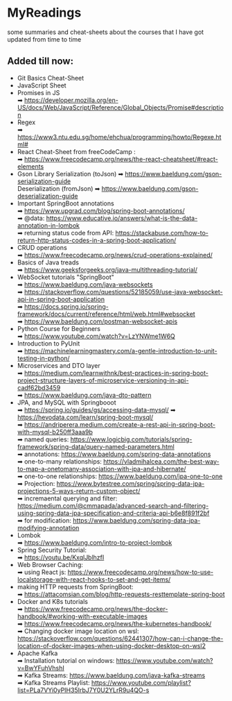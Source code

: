 # MyReadings
some summaries and cheat-sheets about the courses that I have got updated from time to time 
## Added till now:
 * Git Basics Cheat-Sheet
 * JavaScript Sheet
 * Promises in JS </br>
   ➡ https://developer.mozilla.org/en-US/docs/Web/JavaScript/Reference/Global_Objects/Promise#description
 * Regex </br>
   ➡ https://www3.ntu.edu.sg/home/ehchua/programming/howto/Regexe.html#
 * React Cheat-Sheet from freeCodeCamp : </br>
   ➡ https://www.freecodecamp.org/news/the-react-cheatsheet/#react-elements
 * Gson Library
   Serialization (toJson) ➡ https://www.baeldung.com/gson-serialization-guide </br>
   Deserialization (fromJson) ➡ https://www.baeldung.com/gson-deserialization-guide
 * Important SpringBoot annotations</br>
   ➡ https://www.upgrad.com/blog/spring-boot-annotations/ </br>
   ➡ @data: https://www.educative.io/answers/what-is-the-data-annotation-in-lombok </br>
   ➡ returning status code from API: https://stackabuse.com/how-to-return-http-status-codes-in-a-spring-boot-application/ </br>
 * CRUD operations </br>
   ➡ https://www.freecodecamp.org/news/crud-operations-explained/
 * Basics of Java treads </br>
   ➡ https://www.geeksforgeeks.org/java-multithreading-tutorial/
 * WebSocket tutorials "SpringBoot" </br>
    ➡ https://www.baeldung.com/java-websockets </br>
    ➡ https://stackoverflow.com/questions/52185059/use-java-websocket-api-in-spring-boot-application </br>
    ➡ https://docs.spring.io/spring-framework/docs/current/reference/html/web.html#websocket </br>
    ➡ https://www.baeldung.com/postman-websocket-apis </br>
 * Python Course for Beginners </br>
   ➡ https://www.youtube.com/watch?v=LzYNWme1W6Q
 * Introduction to PyUnit </br>
   ➡ https://machinelearningmastery.com/a-gentle-introduction-to-unit-testing-in-python/
 * Microservices and DTO layer </br>
   ➡ https://medium.com/learnwithnk/best-practices-in-spring-boot-project-structure-layers-of-microservice-versioning-in-api-cadf62bd3459 </br>
   ➡ https://www.baeldung.com/java-dto-pattern </br>
 * JPA, and MySQL with Springbooot </br>
   ➡ https://spring.io/guides/gs/accessing-data-mysql/
   ➡ https://hevodata.com/learn/spring-boot-mysql/ </br>
   ➡ https://andriperera.medium.com/create-a-rest-api-in-spring-boot-with-mysql-b250ff3aaa9b </br>
   ➡ named queries: https://www.logicbig.com/tutorials/spring-framework/spring-data/query-named-parameters.html </br>
   ➡ annotations: https://www.baeldung.com/spring-data-annotations </br>
   ➡ one-to-many relationships: https://vladmihalcea.com/the-best-way-to-map-a-onetomany-association-with-jpa-and-hibernate/ </br>
   ➡ one-to-one relationships: https://www.baeldung.com/jpa-one-to-one </br>
   ➡ Projection: https://www.bytestree.com/spring/spring-data-jpa-projections-5-ways-return-custom-object/  </br>
   ➡ incremaental querying and filter: https://medium.com/@cmmapada/advanced-search-and-filtering-using-spring-data-jpa-specification-and-criteria-api-b6e8f891f2bf </br>
   ➡ for modification: https://www.baeldung.com/spring-data-jpa-modifying-annotation
* Lombok </br>
   ➡ https://www.baeldung.com/intro-to-project-lombok
* Spring Security Tutorial: </br>
   ➡ https://youtu.be/KxqlJblhzfI
* Web Browser Caching: </br>
   ➡ using React js: https://www.freecodecamp.org/news/how-to-use-localstorage-with-react-hooks-to-set-and-get-items/
* making HTTP requests from SpringBoot: </br>
   ➡ https://attacomsian.com/blog/http-requests-resttemplate-spring-boot
* Docker and K8s tutorials</br>
   ➡ https://www.freecodecamp.org/news/the-docker-handbook/#working-with-executable-images</br>
   ➡ https://www.freecodecamp.org/news/the-kubernetes-handbook/</br>
   ➡ Changing docker image location on wsl: https://stackoverflow.com/questions/62441307/how-can-i-change-the-location-of-docker-images-when-using-docker-desktop-on-wsl2</br>
* Apache Kafka</br>
   ➡ Installation tutorial on windows: https://www.youtube.com/watch?v=BwYFuhVhshI</br>
   ➡ Kafka Streams: https://www.baeldung.com/java-kafka-streams</br>
   ➡ Kafka Streams Playlist: https://www.youtube.com/playlist?list=PLa7VYi0yPIH35IrbJ7Y0U2YLrR9u4QO-s </br>
